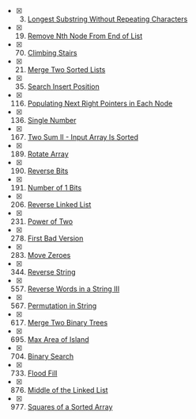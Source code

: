 - [x] 0003. [Longest Substring Without Repeating Characters](https://github.com/air790725/leetcode/blob/master/codes/0003_LongestSubstringWithoutRepeatingCharacters.go)

- [x] 0019. [Remove Nth Node From End of List](https://github.com/air790725/leetcode/blob/master/codes/0019_RemoveNthNodeFromEndOfList.go)

- [x] 0070. [Climbing Stairs](https://github.com/air790725/leetcode/blob/master/codes/0070_ClimbingStairs.go)

- [x] 0021. [Merge Two Sorted Lists](https://github.com/air790725/leetcode/blob/master/codes/0021_MergeTwoSortedLists.go)

- [x] 0035. [Search Insert Position](https://github.com/air790725/leetcode/blob/master/codes/0035_SearchInsertPosition.go)

- [x] 0116. [Populating Next Right Pointers in Each Node](https://github.com/air790725/leetcode/blob/master/codes/0116_PopulatingNextRightPointersInEachNode.go)

- [x] 0136. [Single Number](https://github.com/air790725/leetcode/blob/master/codes/0136_SingleNumber)

- [x] 0167. [Two Sum II - Input Array Is Sorted](https://github.com/air790725/leetcode/blob/master/codes/0167_TwioSumII.go)

- [x] 0189. [Rotate Array](https://github.com/air790725/leetcode/blob/master/codes/0189_RotateArray.go)

- [x] 0190. [Reverse Bits](https://github.com/air790725/leetcode/blob/master/codes/0190_ReverseBits.go)

- [x] 0191. [Number of 1 Bits](https://github.com/air790725/leetcode/blob/master/codes/0191_NumberOfOneBits.go)

- [x] 0206. [Reverse Linked List](https://github.com/air790725/leetcode/blob/master/codes/0206_ReverseLinkedList.go)

- [x] 0231. [Power of Two](https://github.com/air790725/leetcode/blob/master/codes/0231_PowerofTwo.go)

- [x] 0278. [First Bad Version](https://github.com/air790725/leetcode/blob/master/codes/0278_FirstBadVersion.go)

- [x] 0283. [Move Zeroes](https://github.com/air790725/leetcode/blob/master/codes/0283_MoveZeroes.go)

- [x] 0344. [Reverse String](https://github.com/air790725/leetcode/blob/master/codes/0344_ReverseString.go)

- [x] 0557. [Reverse Words in a String III](https://github.com/air790725/leetcode/blob/master/codes/0557_ReverseWordsInAStringIII.go)

- [x] 0567. [Permutation in String](https://github.com/air790725/leetcode/blob/master/codes/0567_PermutationInString.go)

- [x] 0617. [Merge Two Binary Trees](https://github.com/air790725/leetcode/blob/master/codes/0617_MergeTwoBinaryTrees.go)

- [x] 0695. [Max Area of Island](https://github.com/air790725/leetcode/blob/master/codes/0695_MaxAreaOfIsland.go)

- [x] 0704. [Binary Search](https://github.com/air790725/leetcode/blob/master/codes/0704_BinarySearch.go)

- [x] 0733. [Flood Fill](https://github.com/air790725/leetcode/blob/master/codes/0733_FloodFill.go)

- [x] 0876. [Middle of the Linked List](https://github.com/air790725/leetcode/blob/master/codes/0876_MiddleOfTheLinkedList.go)

- [x] 0977. [Squares of a Sorted Array](https://github.com/air790725/leetcode/blob/master/codes/0977_SquaresOfSortedArray.go)
